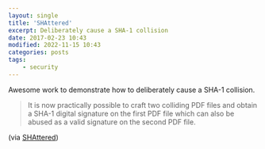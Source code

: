 ```yaml
---
layout: single
title: 'SHAttered'
excerpt: Deliberately cause a SHA-1 collision
date: 2017-02-23 10:43
modified: 2022-11-15 10:43
categories: posts
tags:
    - security
---
```


Awesome work to demonstrate how to deliberately cause a SHA-1 collision.

> It is now practically possible to craft two colliding PDF files and obtain a
> SHA-1 digital signature on the first PDF file which can also be abused as a
> valid signature on the second PDF file.

(via [SHAttered](http://shattered.it/))
